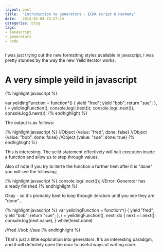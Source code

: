 ```yaml
---
layout: post
title:  "Introduction to generators - ECMA script 6 Harmony"
date:   2014-02-04 23:27:34
categories: blog
tags: 
- javascript
- generators
- code
---
```


I was just trying out the new formatting styles available in javascript, I was pretty stunned by the way the new Yeild iterator works.

A very simple yeild in javascript
=================================

{% highlight javascript %}

var yeildingFunction = function*() {
    yield "fred";
    yield "bob";
    return "sue";
},
    i = yeildingFunction();
console.log(i.next());
console.log(i.next());
console.log(i.next());
{% endhighlight %}

The output is as follows:

{% highlight javascript %}
//Object {value: "fred", done: false}
//Object {value: "bob", done: false}
//Object {value: "sue", done: true} 
{% endhighlight %}

This is interesting. The yeild statement effectively will halt execution inside a function and allow us to step through values.

Also of note if you try to iterte the function a further tiem after it is "done" you will see the following;

{% highlight javascript %}
console.log(i.next());
//Error: Generator has already finished
{% endhighlight %}

Okay - so it's probably best to loop through iterators until you see they are "done"...

{% highlight javascript %}
var yeildingFunction = function*() {
    yield "fred";
    yield "bob";
    return "sue";
},
    i = yeildingFunction(),
    next;
do {
    next = i.next();
    console.log(next.value);
} while(!next.done)

//fred
//bob
//sue
{% endhighlight %}

That's just a little exploration into generators. It's an interesting paradigm, and it will definitely open the door to useful ways of writing code.